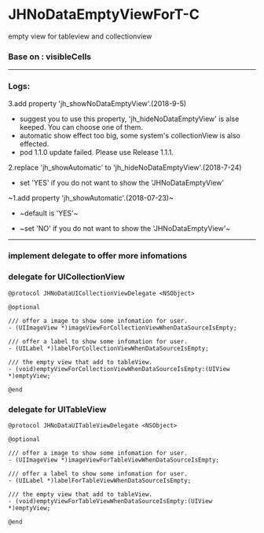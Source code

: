 # JHNoDataEmptyViewForT-C
empty view for tableview and collectionview

### Base on : visibleCells

---

### Logs:

3.add property 'jh_showNoDataEmptyView'.(2018-9-5)
- suggest you to use this property, 'jh_hideNoDataEmptyView' is alse keeped. You can choose one of them.
- automatic show effect too big, some system's collectionView is also effected.
- pod 1.1.0 update failed. Please use Release 1.1.1.

2.replace 'jh_showAutomatic' to 'jh_hideNoDataEmptyView'.(2018-7-24)
- set 'YES' if you do not want to show the 'JHNoDataEmptyView'

~1.add property 'jh_showAutomatic'.(2018-07-23)~

- ~default is 'YES'~

- ~set 'NO' if you do not want to show the 'JHNoDataEmptyView'~

---

### implement delegate to offer more infomations
### delegate for UICollectionView
```
@protocol JHNoDataUICollectionViewDelegate <NSObject>

@optional

/// offer a image to show some infomation for user.
- (UIImageView *)imageViewForCollectionViewWhenDataSourceIsEmpty;

/// offer a label to show some infomation for user.
- (UILabel *)labelForCollectionViewWhenDataSourceIsEmpty;

/// the empty view that add to tableView.
- (void)emptyViewForCollectionViewWhenDataSourceIsEmpty:(UIView *)emptyView;

@end

```

### delegate for UITableView
```
@protocol JHNoDataUITableViewDelegate <NSObject>

@optional

/// offer a image to show some infomation for user.
- (UIImageView *)imageViewForTableViewWhenDataSourceIsEmpty;

/// offer a label to show some infomation for user.
- (UILabel *)labelForTableViewWhenDataSourceIsEmpty;

/// the empty view that add to tableView.
- (void)emptyViewForTableViewWhenDataSourceIsEmpty:(UIView *)emptyView;

@end

```
